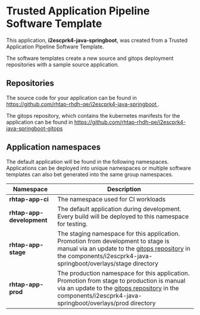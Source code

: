 # Trusted Application Pipeline Software Template

This application, **i2escprk4-java-springboot**, was created from a Trusted Application Pipeline Software Template.

The software templates create a new source and gitops deployment repositories with a sample source application. 

## Repositories

The source code for your application can be found in [https://github.com/rhtap-rhdh-qe/i2escprk4-java-springboot ](https://github.com/rhtap-rhdh-qe/i2escprk4-java-springboot ).
 
The gitops repository, which contains the kubernetes manifests for the application can be found in 
[https://github.com/rhtap-rhdh-qe/i2escprk4-java-springboot-gitops ](https://github.com/rhtap-rhdh-qe/i2escprk4-java-springboot-gitops ) 

## Application namespaces 

The default application will be found in the following namespaces. Applications can be deployed into unique namespaces or multiple software templates can also bet generated into the same group namespaces.  

|  Namespace   |  Description   |  
| -------- | -------- |
| **rhtap-app-ci** | The namespace used for CI workloads |
| **rhtap-app-development** | The default application during development. Every build will be deployed to this namespace for testing. |
| **rhtap-app-stage** | The staging namespace for this application. Promotion from development to stage is manual via an update to the [gitops repository](https://github.com/rhtap-rhdh-qe/i2escprk4-java-springboot-gitops ) in the components/i2escprk4-java-springboot/overlays/stage directory |
| **rhtap-app-prod** | The production namespace for this application. Promotion from stage to production is manual via an update to the [gitops repository](https://github.com/rhtap-rhdh-qe/i2escprk4-java-springboot-gitops ) in the components/i2escprk4-java-springboot/overlays/prod directory |